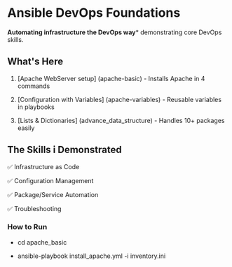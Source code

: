 # Ansible DevOps Foundations

**Automating infrastructure the DevOps way*** demonstrating core DevOps skills.

## What's Here  
1. [Apache WebServer setup] (apache-basic) - Installs Apache in 4 commands 

2. [Configuration with Variables] (apache-variables) -  Reusable variables in playbooks

3. [Lists & Dictionaries] (advance_data_structure) - Handles 10+ packages easily  
 

## The Skills i Demonstrated

✅ Infrastructure as Code  

✅ Configuration Management

✅ Package/Service Automation

✅ Troubleshooting  

### How to Run  

- cd apache_basic

- ansible-playbook install_apache.yml -i inventory.ini


